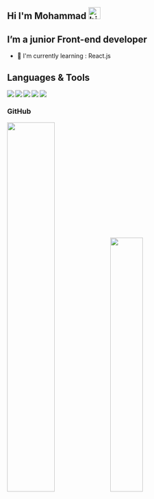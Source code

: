 ## Hi I'm Mohammad <img src="https://user-images.githubusercontent.com/1303154/88677602-1635ba80-d120-11ea-84d8-d263ba5fc3c0.gif" width="28px" height="28px" alt="hi">
## I’m a junior Front-end developer
* :seedling:    I'm currently learning : React.js

## Languages & Tools
<div>
 <img align="left" src="https://img.shields.io/badge/html5-%23E34F26.svg?style=for-the-badge&logo=html5&logoColor=white"/>
 <img align="left" src="https://img.shields.io/badge/css3-%231572B6.svg?style=for-the-badge&logo=css3&logoColor=white"/>
 <img align="left" src="https://img.shields.io/badge/javascript-%23323330.svg?style=for-the-badge&logo=javascript&logoColor=%23F7DF1E"/>
 <img alig="left" src="https://img.shields.io/badge/jquery-%230769AD.svg?style=for-the-badge&logo=jquery&logoColor=white"/>
 <img align="left" src="https://img.shields.io/badge/bootstrap-%23563D7C.svg?style=for-the-badge&logo=bootstrap&logoColor=white"/>
 
</div>

### GitHub
<div width="100%">
<img width="47%" src="https://github-readme-stats.vercel.app/api?username=m-tavasani&show_icons=true&theme=radical"/>
<img  width="39%" src="https://github-readme-stats.vercel.app/api/top-langs/?username=m-tavasani&layout=compact&theme=radical"/>
</div>
